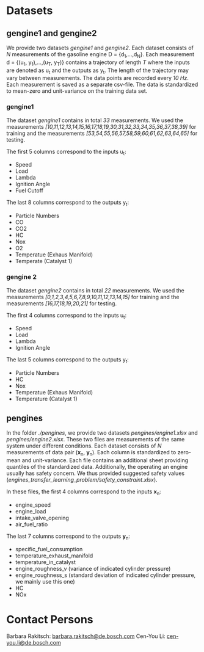 # Datasets
## gengine1 and gengine2
We provide two datasets _gengine1_ and _gengine2_.
Each dataset consists of _N_ measurements of the gasoline engine
D = {d<sub>1</sub>,...,d<sub>N</sub>}. Each measurement d = {(u<sub>1</sub>, y<sub>1</sub>),...,(u<sub>T</sub>, y<sub>T</sub>)} contains a trajectory
of length _T_ where the inputs are denoted as
u<sub>t</sub> and the outputs as y<sub>t</sub>.
The length of the trajectory may vary between measurements.
The data points are recorded every _10 Hz_.
Each measurement is saved as a separate csv-file.
The data is standardized to mean-zero and unit-variance on the training data set.

### gengine1
The dataset _gengine1_ contains in total _33_ measurements.
We used the measurements _[10,11,12,13,14,15,16,17,18,19,30,31,32,33,34,35,36,37,38,39]_
for training and the measurements _[53,54,55,56,57,58,59,60,61,62,63,64,65]_ for
testing.

The first 5 columns correspond to the inputs u<sub>t</sub>:

- Speed
- Load
- Lambda
- Ignition Angle
- Fuel Cutoff

The last 8 columns correspond to the outputs y<sub>t</sub>:

- Particle Numbers
- CO
- CO2
- HC
- Nox
- O2
- Temperatue (Exhaus Manifold)
- Temperate (Catalyst 1)

### gengine 2
The dataset _gengine2_ contains in total _22_ measurements.
We used the measurements _[0,1,2,3,4,5,6,7,8,9,10,11,12,13,14,15]_
for training and the measurements _[16,17,18,19,20,21]_ for
testing.

The first 4 columns correspond to the inputs u<sub>t</sub>:

- Speed
- Load
- Lambda
- Ignition Angle

The last 5 columns correspond to the outputs y<sub>t</sub>:

- Particle Numbers
- HC
- Nox
- Temperatue (Exhaus Manifold)
- Temperature (Catalyst 1)


## pengines
In the folder _./pengines_, we provide two datasets _pengines/engine1.xlsx_ and _pengines/engine2.xlsx_.
These two files are measurements of the same system under different conditions.
Each dataset consists of _N_ measurements of data pair (**x**<sub>n</sub>, **y**<sub>n</sub>).
Each column is standardized to zero-mean and unit-variance.
Each file contains an additional sheet providing quantiles of the standardized data.
Additionally, the operating an engine usually has safety concern.
We thus provided suggested safety values (_engines_transfer_learning_problem/safety_constraint.xlsx_).

In these files, the first 4 columns correspond to the inputs **x**<sub>n</sub>:

- engine_speed
- engine_load
- intake_valve_opening
- air_fuel_ratio

The last 7 columns correspond to the outputs **y**<sub>n</sub>:

- specific_fuel_consumption
- temperature_exhaust_manifold
- temperature_in_catalyst
- engine_roughness_v (variance of indicated cylinder pressure)
- engine_roughness_s (standard deviation of indicated cylinder pressure, we mainly use this one)
- HC
- NOx

# Contact Persons
Barbara Rakitsch: barbara.rakitsch@de.bosch.com
Cen-You Li: cen-you.li@de.bosch.com


